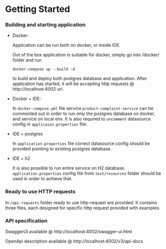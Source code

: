 # Getting Started

### Building and starting application 

- Docker:

    Application can be run both on docker, or inside IDE. 

    Out of the box application is suitable for docker, simply go into /docker/ folder and run 

    `docker-compose up --build -d`

    to build and deploy both postgres database and application. After application has started, it will be accepting http requests @ http://localhost:4002 url.


- Docker + IDE:

  In `docker-compose.yml` file service `product-complaint-service` can be commented out in order to run only the postgres database on docker, and service on local env.
  It is also required to `uncomment` datasource config in `applicaion.properties` file.


- IDE + postgres

  In `application.properties` file correct datasource config should be provided pointing to existing postgres database.


- IDE + h2

  It is also possible to run entire service on H2 database. `application.properties` config file from `test/resources` folder
  should be used in order to achieve that.

### Ready to use HTTP requests

In `/api-requests` folder ready to use http-request are provided. It contains three files, each designed for specific http request provided with examples.

### API specification

SwaggerUI available @ http://localhost:4002/swagger-ui.html

OpenApi description available @ http://localhost:4002/v3/api-docs

